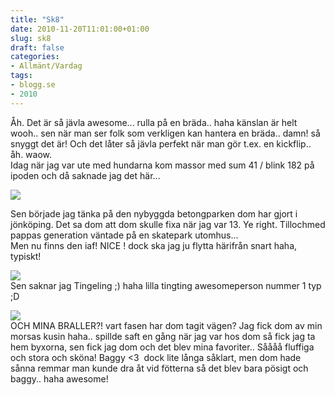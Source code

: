 ```yaml
---
title: "Sk8"
date: 2010-11-20T11:01:00+01:00
slug: sk8
draft: false
categories:
- Allmänt/Vardag
tags:
- blogg.se
- 2010
---
```

Åh. Det är så jävla awesome... rulla på en bräda.. haha känslan är helt wooh.. sen när man ser folk som verkligen kan hantera en bräda.. damn! så snyggt det är! Och det låter så jävla perfekt när man gör t.ex. en kickflip.. åh. waow.  
Idag när jag var ute med hundarna kom massor med sum 41 / blink 182 på ipoden och då saknade jag det här...  
  
  
![](/assets/images/blogg.se/img_1643_117933057.jpg)  
  
  
Sen började jag tänka på den nybyggda betongparken dom har gjort i jönköping. Det sa dom att dom skulle fixa när jag var 13. Ye right. Tillochmed pappas generation väntade på en skatepark utomhus...  
Men nu finns den iaf! NICE ! dock ska jag ju flytta härifrån snart haha, typiskt!  
  
  
![](/assets/images/blogg.se/img_1701_117933249.jpg)  
Sen saknar jag Tingeling ;) haha lilla tingting awesomeperson nummer 1 typ ;D  
  
  
![](/assets/images/blogg.se/img_1647_117933345.jpg)  
OCH MINA BRALLER?! vart fasen har dom tagit vägen? Jag fick dom av min morsas kusin haha.. spillde saft en gång när jag var hos dom så fick jag ta hem byxorna, sen fick jag dom och det blev mina favoriter.. Såååå fluffiga och stora och sköna! Baggy <3  dock lite långa såklart, men dom hade sånna remmar man kunde dra åt vid fötterna så det blev bara pösigt och baggy.. haha awesome!